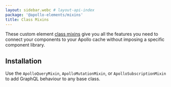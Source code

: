 ```yaml
---
layout: sidebar.webc # layout-api-index
package: '@apollo-elements/mixins'
title: Class Mixins
---
```


These custom element [class 
mixins](http://justinfagnani.com/2015/12/21/real-mixins-with-javascript-classes/) 
give you all the features you need to connect your components to your Apollo 
cache without imposing a specific component library.

## Installation

<npm-snippets npm="npm i -S @apollo-elements/mixins"
              yarn="yarn add @apollo-elements/mixins"
              pnpm="pnpm add @apollo-elements/mixins"></npm-snippets>

Use the `ApolloQueryMixin`, `ApolloMutationMixin`, or `ApolloSubscriptionMixin` 
to add GraphQL behaviour to any base class.

<docs-playground id="apollo-mixins" playground-name="apollo-mixins"></docs-playground>

<style>
#apollo-mixins {
  --playground-preview-width: 300px;
}
</style>
